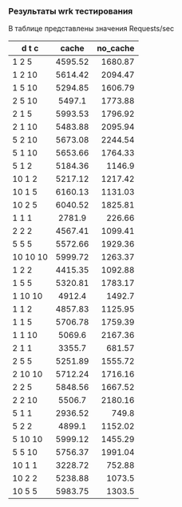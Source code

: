 ### Результаты wrk тестирования
В таблице представлены значения Requests/sec

| d t c         | cache          | no_cache  |
| ------------- |:--------------:| ---------:|
| 1 2 5	        | 4595.52        |	1680.87  |	     
| 1 2 10        | 5614.42        |	2094.47  |	
| 1 5 10        | 5294.85        |	1606.79  |	
| 2 5 10        | 5497.1         |	1773.88  |	
| 2 1 5	        | 5993.53        |	1796.92  |	
| 2 1 10        | 5483.88        |	2095.94  |	
| 5 2 10        | 5673.08        |	2244.54  |	
| 5 1 10        | 5653.66        |	1764.33  |	
| 5 1 2	        | 5184.36        |	1146.9	 |
| 10 1 2        | 5217.12        |	1217.42	 |
| 10 1 5        | 6160.13        |	1131.03	 |
| 10 2 5        | 6040.52        |	1825.81	 |
| 1 1 1	        | 2781.9         |	226.66	 |
| 2 2 2	        | 4567.41        |	1099.41	 |
| 5 5 5	        | 5572.66        |	1929.36	 |
| 10 10 10      | 5999.72        |	1263.37	 |
| 1 2 2	        | 4415.35        |	1092.88	 |
| 1 5 5	        | 5320.81        |	1783.17	 |
| 1 10 10       | 4912.4         |	1492.7	 |
| 1 1 2	        | 4857.83        |	1125.95	 |
| 1 1 5	        | 5706.78        |	1759.39	 |
| 1 1 10        | 5069.6         |	2167.36	 |
| 2 1 1	        | 3355.7         |	681.57	 |
| 2 5 5	        | 5251.89        |	1555.72	 |
| 2 10 10       | 5712.24        |	1716.16	 |
| 2 2 5         | 5848.56        |	1667.52	 |
| 2 2 10        | 5506.7         |	2180.16	 |
| 5 1 1	        | 2936.52        |	749.8	 |
| 5 2 2	        | 4899.1         |	1152.02	 |
| 5 10 10       | 5999.12        |	1455.29	 |
| 5 5 10        | 5756.37        |	1991.04	 |
| 10 1 1        | 3228.72        |	752.88	 |
| 10 2 2        | 5238.88        |	1073.5	 |
| 10 5 5        | 5983.75        |	1303.5   |